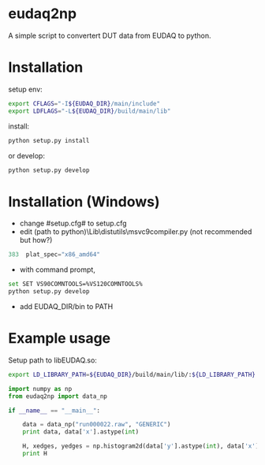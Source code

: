 eudaq2np
=======================

A simple script to convertert DUT data from EUDAQ to python.
 
# Installation

setup env:
```bash
export CFLAGS="-I${EUDAQ_DIR}/main/include" 
export LDFLAGS="-L${EUDAQ_DIR}/build/main/lib"
```

install:
```bash
python setup.py install
```

or develop:
```bash
python setup.py develop
```

# Installation (Windows)
* change #setup.cfg# to setup.cfg
* edit (path to python)\Lib\distutils\msvc9compiler.py (not recommended but how?)
```python
383  plat_spec="x86_amd64"
```
* with command prompt,
```bash
set SET VS90COMNTOOLS=%VS120COMNTOOLS%
python setup.py develop
```
* add EUDAQ_DIR/bin to PATH

# Example usage 

Setup path to libEUDAQ.so:
```bash
export LD_LIBRARY_PATH=${EUDAQ_DIR}/build/main/lib/:${LD_LIBRARY_PATH}
```

```python
import numpy as np
from eudaq2np import data_np

if __name__ == "__main__":

    data = data_np("run000022.raw", "GENERIC")
    print data, data['x'].astype(int)

    H, xedges, yedges = np.histogram2d(data['y'].astype(int), data['x'].astype(int))
    print H
```


